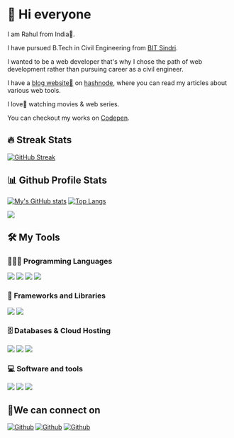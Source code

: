  # 👋 Hi everyone
 
I am Rahul from India🙂. 

I have pursued B.Tech in Civil Engineering from [BIT Sindri](https://www.bitsindri.ac.in/). 

I wanted to be a web developer that's why I chose the path of web development rather than pursuing career as a civil engineer.

<!-- I am currently working on a [social network application](https://github.com/Rahulbaran/Sakha). -->

I have a [blog website📝](https://rahulbaran.hashnode.dev/) on [hashnode](https://hashnode.com/), where you can read my articles about various web tools.

I love💛 watching movies & web series.

You can checkout my works on [Codepen](https://codepen.io/rahulbaran).

## 🔥 Streak Stats
[![GitHub Streak](https://github-readme-streak-stats.herokuapp.com/?user=Rahulbaran&theme=onedark&hide_border=true)](https://git.io/streak-stats)


## 📊 Github Profile Stats
[![My's GitHub stats](https://github-readme-stats.vercel.app/api?username=rahulbaran&show_icons=true&theme=onedark&hide_border=true)](https://github.com/rahulbaran/github-readme-stats)
[![Top Langs](https://github-readme-stats.vercel.app/api/top-langs/?username=rahulbaran&layout=compact&langs_count=8&hide=c%2B%2B&theme=onedark&hide_border=true&card_width=270)](https://github.com/anuraghazra/github-readme-stats)

<img src="https://activity-graph.herokuapp.com/graph?username=Rahulbaran&theme=one-dark&hide_border=true" />

## 🛠 My Tools

### 👨🏼‍💻 Programming Languages
<p>
  <img src="https://img.shields.io/badge/HTML5-E34F26?style=for-the-badge&logo=html5&logoColor=white" />
  <img src="https://img.shields.io/badge/CSS3-1572B6?style=for-the-badge&logo=css3&logoColor=white" />
  <img src="https://img.shields.io/badge/JavaScript-323330?style=for-the-badge&logo=javascript&logoColor=F7DF1E" />
  <img src="https://img.shields.io/badge/Python-3776AB?style=for-the-badge&logo=python&logoColor=white" />
</p>

### 🧰 Frameworks and Libraries 
<p>
 <img src="https://img.shields.io/badge/Flask-000000?style=for-the-badge&logo=flask&logoColor=white" />
<!--   <img src="https://img.shields.io/badge/Node.js-339933?style=for-the-badge&logo=nodedotjs&logoColor=white" /> -->
<!--  <img src="https://img.shields.io/badge/Express.js-000000?style=for-the-badge&logo=express&logoColor=white" /> -->
 <img src="https://img.shields.io/badge/Sass-CC6699?style=for-the-badge&logo=sass&logoColor=white" />
</p>


### 🗄️ Databases & Cloud Hosting
<p>
  <img src="https://img.shields.io/badge/MySQL-00000F?style=for-the-badge&logo=mysql&logoColor=white" />
<!--   <img src="https://img.shields.io/badge/MongoDB-4EA94B?style=for-the-badge&logo=mongodb&logoColor=white" /> -->
<!--   <img src="https://img.shields.io/badge/SQLite-07405E?style=for-the-badge&logo=sqlite&logoColor=white" /> -->
  <img src="https://img.shields.io/badge/Heroku-430098?style=for-the-badge&logo=heroku&logoColor=white" />
  <img src="https://img.shields.io/badge/Netlify-00C7B7?style=for-the-badge&logo=netlify&logoColor=white" />
</p>

### 💻 Software and tools
<p>
  <img src="https://img.shields.io/badge/Visual_Studio_Code-0078D4?style=for-the-badge&logo=visual%20studio%20code&logoColor=white" />
  <img src="https://img.shields.io/badge/Google_chrome-4285F4?style=for-the-badge&logo=Google-chrome&logoColor=white" />
  <img src="https://img.shields.io/badge/GIT-E44C30?style=for-the-badge&logo=git&logoColor=white" />
<!--   <img src="https://img.shields.io/badge/windows%20terminal-4D4D4D?style=for-the-badge&logo=windows%20terminal&logoColor=white" /> -->
<!--   <img src="https://img.shields.io/badge/Brave-FF1B2D?style=for-the-badge&logo=Brave&logoColor=white" /> -->
</p>

## 🤝We can connect on

[<img alt="Github" src="https://img.shields.io/badge/GitHub-%2312100E.svg?&style=for-the-badge&logo=Github&logoColor=white" />](https://github.com/Rahulbaran) 
[<img alt="Github" src="https://img.shields.io/badge/LinkedIn-0077B5?style=for-the-badge&logo=linkedin&logoColor=white" />](https://www.linkedin.com/in/rahulbaran/)
[<img alt="Github" src="https://img.shields.io/badge/twitter-%231DA1F2.svg?&style=for-the-badge&logo=twitter&logoColor=white" />](https://twitter.com/Rahul9422dev)
<!-- [<img src="https://img.shields.io/badge/Codepen-000000?style=for-the-badge&logo=codepen&logoColor=white" />](https://codepen.io/rahulbaran) -->
<!-- [<img alt="Github" src="https://img.shields.io/badge/Instagram-E4405F?style=for-the-badge&logo=instagram&logoColor=white" />](https://www.instagram.com/rahulkumar109422/)
[<img alt="Github" src="https://img.shields.io/badge/Facebook-1877F2?style=for-the-badge&logo=facebook&logoColor=white" />](https://www.facebook.com/rahulkumar109422/) -->





